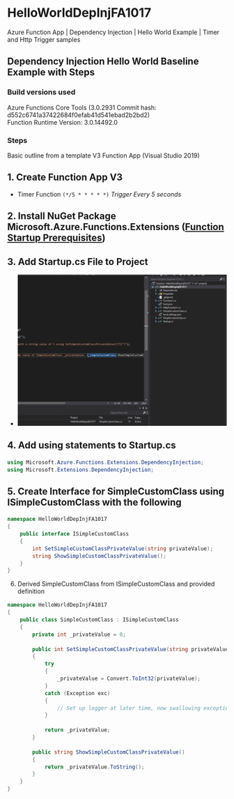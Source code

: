 # HelloWorldDepInjFA1017
Azure Function App | Dependency Injection | Hello World Example | Timer and Http Trigger samples

## Dependency Injection Hello World Baseline Example with Steps

### Build versions used

Azure Functions Core Tools (3.0.2931 Commit hash: d552c6741a37422684f0efab41d541ebad2b2bd2)  
Function Runtime Version: 3.0.14492.0

### Steps

Basic outline from a template V3 Function App (Visual Studio 2019)

## 1. Create Function App V3

   - Timer Function ```(*/5 * * * * *)``` *Trigger Every 5 seconds*

## 2. Install NuGet Package **Microsoft.Azure.Functions.Extensions** ([Function Startup Prerequisites](https://docs.microsoft.com/bs-latn-ba/azure/azure-functions/functions-dotnet-dependency-injection#prerequisites))

## 3. Add Startup.cs File to Project
   - ![Add Startup.cs](https://github.com/Rocco5689/HelloWorldDepInjFA1017/blob/DepInjClassInstCheck1017/AddStartup.gif)

## 4. Add using statements to Startup.cs

``` C#
using Microsoft.Azure.Functions.Extensions.DependencyInjection;
using Microsoft.Extensions.DependencyInjection;
```

## 5. Create Interface for SimpleCustomClass using ISimpleCustomClass with the following

``` C#
namespace HelloWorldDepInjFA1017
{
    public interface ISimpleCustomClass
    {
        int SetSimpleCustomClassPrivateValue(string privateValue);
        string ShowSimpleCustomClassPrivateValue();
    }
}
```

6. Derived SimpleCustomClass from ISimpleCustomClass and provided definition

``` C#
namespace HelloWorldDepInjFA1017
{
    public class SimpleCustomClass : ISimpleCustomClass
    {
        private int _privateValue = 0;

        public int SetSimpleCustomClassPrivateValue(string privateValue)
        {
            try
            {
                _privateValue = Convert.ToInt32(privateValue);
            }
            catch (Exception exc)
            {
                // Set up logger at later time, now swallowing exception for now
            }

            return _privateValue;            
        }

        public string ShowSimpleCustomClassPrivateValue()
        {
            return _privateValue.ToString();
        }
    }
}
```

